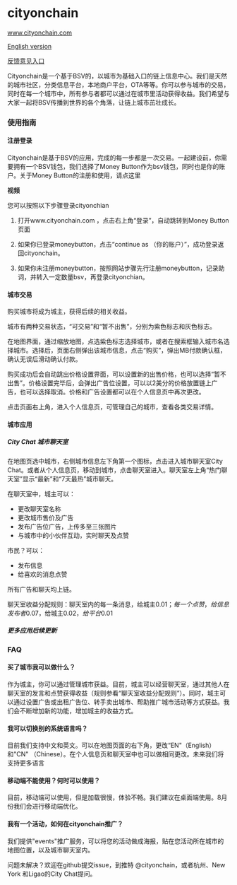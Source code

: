 # cityonchain
www.cityonchain.com

[English version](/FAQ.md)

[反馈意见入口](https://github.com/Team357/cityonchain/issues)

Cityonchain是一个基于BSV的，以城市为基础入口的链上信息中心。我们是天然的城市社区，分类信息平台，本地商户平台，OTA等等。你可以参与城市的交易，同时在每一个城市中，所有参与者都可以通过在城市里活动获得收益。我们希望与大家一起将BSV传播到世界的各个角落，让链上城市茁壮成长。


### 使用指南

#### 注册登录
Cityonchain是基于BSV的应用，完成的每一步都是一次交易。一起建设前，你需要拥有一个BSV钱包，我们选择了Money Button作为bsv钱包，同时也是你的账户。关于Money Button的注册和使用，请点这里



**视频**

您可以按照以下步骤登录cityonchian
1. 打开www.cityonchain.com ，点击右上角“登录”，自动跳转到Money Button页面

2. 如果你已登录moneybutton，点击“continue as  （你的账户）”，成功登录返回cityonchain。

3. 如果你未注册moneybutton，按照网站步骤先行注册moneybutton，记录助词，并转入一定数量bsv，再登录cityonchian。




#### 城市交易
购买城市将成为城主，获得后续的相关收益。

城市有两种交易状态，“可交易”和“暂不出售”，分别为紫色标志和灰色标志。

在地图界面，通过缩放地图，点选紫色标志选择城市，或者在搜索框输入城市名选择城市。选择后，页面右侧弹出该城市信息，点击“购买”，弹出MB付款确认框，确认无误后滑动确认付款。

购买成功后会自动跳出价格设置界面，可以设置新的出售价格，也可以选择“暂不出售”。价格设置完毕后，会弹出广告位设置，可以以2美分的价格放置链上广告，也可以选择取消。价格和广告设置都可以在个人信息页中再次更改。

点击页面右上角，进入个人信息页，可管理自己的城市，查看各类交易详情。







#### 城市应用

##### City Chat 城市聊天室

在地图页选中城市，右侧城市信息左下角第一个图标，点击进入城市聊天室City Chat。或者从个人信息页，移动到城市，点击聊天室进入。聊天室左上角“热门聊天室”显示“最新”和“7天最热”城市聊天。

在聊天室中，城主可以：
- 更改聊天室名称
- 更改城市售价及广告
- 发布广告位广告，上传多至三张图片
- 与城市中的小伙伴互动，实时聊天及点赞

市民？可以：
- 发布信息
- 给喜欢的消息点赞

所有广告和聊天均上链。

聊天室收益分配规则：聊天室内的每一条消息，给城主$0.01；每一个点赞，给信息发布者$0.07，给城主$0.02，给平台$0.01

##### 更多应用后续更新







### FAQ

#### 买了城市我可以做什么？

作为城主，你可以通过管理城市获益。目前，城主可以经营聊天室，通过其他人在聊天室的发言和点赞获得收益（规则参看“聊天室收益分配规则”）。同时，城主可以通过设置广告或出租广告位、转手卖出城市、帮助推广城市活动等方式获益。我们会不断增加新的功能，增加城主的收益方式。

#### 我可以切换别的系统语言吗？

目前我们支持中文和英文。可以在地图页面的右下角，更改“EN"（English）和"CN" （Chinese）。在个人信息页和聊天室中也可以做相同更改。未来我们将支持更多语言

#### 移动端不能使用？何时可以使用？

目前，移动端可以使用，但是加载很慢，体验不畅。我们建议在桌面端使用。8月份我们会进行移动端优化。

#### 我有一个活动，如何在cityonchain推广？

我们提供"events"推广服务，可以将您的活动做成海报，贴在您活动所在城市的地图位置，以及城市聊天室内。

问题未解决？欢迎在github提交issue，到推特 @cityonchain，或者杭州、New York 和Ligao的City Chat提问。
